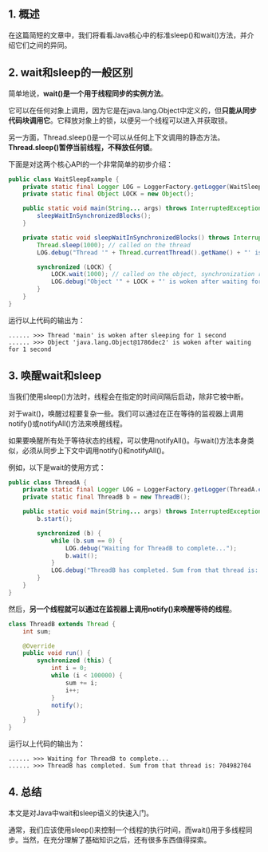 ## 1. 概述

在这篇简短的文章中，我们将看看Java核心中的标准sleep()和wait()方法，并介绍它们之间的异同。

## 2. wait和sleep的一般区别

简单地说，**wait()是一个用于线程同步的实例方法**。

它可以在任何对象上调用，因为它是在java.lang.Object中定义的，但**只能从同步代码块调用它**。它释放对象上的锁，以便另一个线程可以进入并获取锁。

另一方面，Thread.sleep()是一个可以从任何上下文调用的静态方法。**Thread.sleep()暂停当前线程，不释放任何锁**。

下面是对这两个核心API的一个非常简单的初步介绍：

```java
public class WaitSleepExample {
    private static final Logger LOG = LoggerFactory.getLogger(WaitSleepExample.class);
    private static final Object LOCK = new Object();

    public static void main(String... args) throws InterruptedException {
        sleepWaitInSynchronizedBlocks();
    }

    private static void sleepWaitInSynchronizedBlocks() throws InterruptedException {
        Thread.sleep(1000); // called on the thread
        LOG.debug("Thread '" + Thread.currentThread().getName() + "' is woken after sleeping for 1 second");

        synchronized (LOCK) {
            LOCK.wait(1000); // called on the object, synchronization required
            LOG.debug("Object '" + LOCK + "' is woken after waiting for 1 second");
        }
    }
}
```

运行以上代码的输出为：

```shell
...... >>> Thread 'main' is woken after sleeping for 1 second 
...... >>> Object 'java.lang.Object@1786dec2' is woken after waiting for 1 second 
```

## 3. 唤醒wait和sleep

当我们使用sleep()方法时，线程会在指定的时间间隔后启动，除非它被中断。

对于wait()，唤醒过程要复杂一些。我们可以通过在正在等待的监视器上调用notify()或notifyAll()方法来唤醒线程。

如果要唤醒所有处于等待状态的线程，可以使用notifyAll()。与wait()方法本身类似，必须从同步上下文中调用notify()和notifyAll()。

例如，以下是wait的使用方式：

```java
public class ThreadA {
    private static final Logger LOG = LoggerFactory.getLogger(ThreadA.class);
    private static final ThreadB b = new ThreadB();

    public static void main(String... args) throws InterruptedException {
        b.start();

        synchronized (b) {
            while (b.sum == 0) {
                LOG.debug("Waiting for ThreadB to complete...");
                b.wait();
            }
            LOG.debug("ThreadB has completed. Sum from that thread is: " + b.sum);
        }
    }
}
```

然后，**另一个线程就可以通过在监视器上调用notify()来唤醒等待的线程**。

```java
class ThreadB extends Thread {
    int sum;

    @Override
    public void run() {
        synchronized (this) {
            int i = 0;
            while (i < 100000) {
                sum += i;
                i++;
            }
            notify();
        }
    }
}
```

运行以上代码的输出为：

```shell
...... >>> Waiting for ThreadB to complete... 
...... >>> ThreadB has completed. Sum from that thread is: 704982704
```

## 4. 总结

本文是对Java中wait和sleep语义的快速入门。

通常，我们应该使用sleep()来控制一个线程的执行时间，而wait()用于多线程同步。当然，在充分理解了基础知识之后，还有很多东西值得探索。